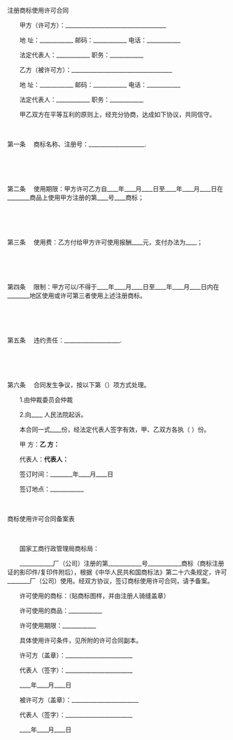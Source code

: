 



注册商标使用许可合同



 

　　甲方（许可方）：____________________________________

　　地 址：____________ 邮码：____________ 电话：____________

　　法定代表人：____________ 职务：____________　　

　　乙方（被许可方）：____________________________________

　　地 址：____________ 邮码：____________ 电话：____________

　　法定代表人：____________ 职务：____________　　

　　甲乙双方在平等互利的原则上，经充分协商，达成如下协议，共同信守。

　　

第一条
　商标名称、注册号：____________________.

　　

　　

第二条
　使用期限：甲方许可乙方自____年____月____日至____年____月____日在________商品上使用甲方注册的第____号____商标；

　　

　　

第三条
　使用费：乙方付给甲方许可使用报酬____元，支付办法为____；

　　

　　

第四条
　限制：甲方可以/不得于____年____月____日至____年____月____日内在________地区使用或许可第三者使用上述注册商标。

　　

　　

第五条
　违约责任：____________________.

　　

　　

第六条
　合同发生争议，按以下第（）项方式处理。

　　1.由仲裁委员会仲裁

　　2.向____ 人民法院起诉。

　　本合同一式____份，经法定代表人签字有效，甲、乙双方各执（ ）份。

　　甲 方：____________乙 方：____________

　　代表人：____________代表人：____________

　　签订时间：________年____月____日

　　签订地点：____________

　　


 商标使用许可合同备案表
 
　　



　　国家工商行政管理局商标局：

　　____________厂（公司）注册的第____________号____________商标（商标注册证的影印件/复印件附后），根据《中华人民共和国商标法》第二十六条规定，许可________厂（公司）使用。经双方协议，签订商标使用许可合同，请予备案。

　　许可使用的商标：（贴商标图样，并由注册人骑缝盖章）

　　许可使用的商品：____________

　　许可使用期限：____________

　　具体使用许可条件，见所附的许可合同副本。　　

　　许可方（盖章）：________________________

　　代表人（签字）：________________________

　　____年____月____日

　　被许可方（盖章）：________________________

　　代表人（签字）：________________________

　　____年____月____日

　　